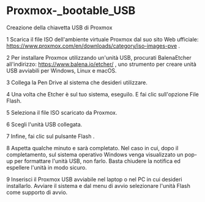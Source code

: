 # Proxmox-_bootable_USB
Creazione della chiavetta USB di Proxmox

1 Scarica il file ISO dell'ambiente virtuale Proxmox dal suo sito Web ufficiale: https://www.proxmox.com/en/downloads/category/iso-images-pve .

2 Per installare Proxmox utilizzando un'unità USB, procurati BalenaEtcher all'indirizzo: https://www.balena.io/etcher/ , uno strumento per creare unità USB avviabili per Windows, Linux e macOS.

3 Collega la Pen Drive al sistema che desideri utilizzare.

4 Una volta che Etcher è sul tuo sistema, eseguilo. E fai clic sull'opzione File Flash.

5 Seleziona il file ISO scaricato da Proxmox.

6 Scegli l'unità USB collegata.

7 Infine, fai clic sul pulsante Flash .

8 Aspetta qualche minuto e sarà completato. Nel caso in cui, dopo il completamento, sul sistema operativo Windows
  venga visualizzato un pop-up per formattare l'unità USB, non farlo. Basta chiudere la notifica ed espellere l'unità in modo sicuro.

9  Inserisci il Proxmox USB avviabile nel laptop o nel PC in cui desideri installarlo.
   Avviare il sistema e dal menu di avvio selezionare l'unità Flash come supporto di avvio.
